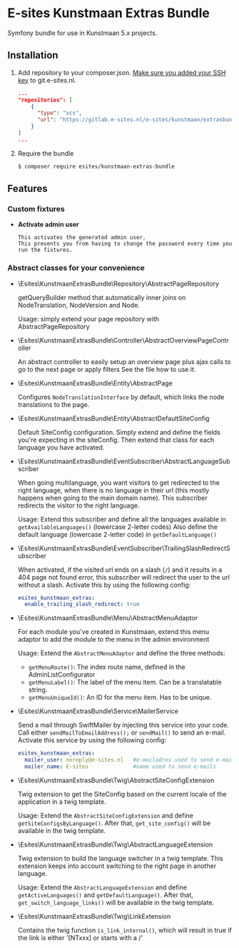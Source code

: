 # E-sites Kunstmaan Extras Bundle 

Symfony bundle for use in Kunstmaan 5.x projects. 

## Installation

1. Add repository to your composer.json. [Make sure you added your SSH key](https://git.e-sites.nl/user/settings/ssh) to git.e-sites.nl.

    ```json
    ...
    "repositories": [
        {
          "type": "vcs",
          "url": "https://gitlab.e-sites.nl/e-sites/kunstmaan/extrasbundle.git"
        }
    ]
    ...
    ```

2. Require the bundle
    
    ```bash
    $ composer require esites/kunstmaan-extras-bundle
    ```    

## Features

### Custom fixtures

* **Activate admin user**
   
      This activates the generated admin user.
      This prevents you from having to change the password every time you run the fixtures. 
    

### Abstract classes for your convenience

* \Esites\KunstmaanExtrasBundle\Repository\AbstractPageRepository

    getQueryBuilder method that automatically inner joins on NodeTranslation, NodeVersion and Node. 
    
    Usage: simply extend your page repository with AbstractPageRepository
    
* \Esites\KunstmaanExtrasBundle\Controller\AbstractOverviewPageController

    An abstract controller to easily setup an overview page plus ajax calls to go to the next page or apply filters
    See the file how to use it.

* \Esites\KunstmaanExtrasBundle\Entity\AbstractPage

    Configures `NodeTranslationInterface` by default, which links the node translations to the page.
    
* \Esites\KunstmaanExtrasBundle\Entity\AbstractDefaultSiteConfig

    Default SiteConfig configuration. Simply extend and define the fields you're expecting in the siteConfig.
    Then extend that class for each language you have activated.
    
* \Esites\KunstmaanExtrasBundle\EventSubscriber\AbstractLanguageSubscriber

    When going multilanguage, you want visitors to get redirected to the right language, when there is no language in their url (this mostly happens when going to the main domain name).
    This subscriber redirects the visitor to the right language.
    
    Usage: Extend this subscriber and define all the languages available in `getAvailableLanguages()` (lowercase 2-letter codes)
    Also define the default language (lowercase 2-letter code) in `getDefaultLanguage()`
    
* \Esites\KunstmaanExtrasBundle\EventSubscriber\TrailingSlashRedirectSubscriber

    When activated, if the visited url ends on a slash (`/`) and it results in a 404 page not found error, this subscriber will redirect the user to the url without a slash.
    Activate this by using the following config:
    ```yaml
    esites_kunstmaan_extras:
      enable_trailing_slash_redirect: true
    ```
    
* \Esites\KunstmaanExtrasBundle\Menu\AbstractMenuAdaptor

    For each module you've created in Kunstmaan, extend this menu adaptor to add the module to the menu in the admin environment
    
    Usage: Extend the `AbstractMenuAdaptor` and define the three methods:
    * `getMenuRoute()`: The index route name, defined in the AdminListConfigurator
    * `getMenuLabel()`: The label of the menu item. Can be a translatable string.
    * `getMenuUniqueId()`: An ID for the menu item. Has to be unique.
    
* \Esites\KunstmaanExtrasBundle\Service\MailerService

    Send a mail through SwiftMailer by injecting this service into your code. Call either `sendMailToEmailAddress();` or `sendMail()` to send an e-mail.
    Activate this service by using the following config:
    ```yaml
    esites_kunstmaan_extras:
      mailer_user: noreply@e-sites.nl   #e-mailadres used to send e-mails
      mailer_name: E-sites              #name used to send e-mails
    ```
    
* \Esites\KunstmaanExtrasBundle\Twig\AbstractSiteConfigExtension

    Twig extension to get the SiteConfig based on the current locale of the application in a twig template.
    
    Usage: Extend the `AbstractSiteConfigExtension` and define `getSiteConfigsByLanguage()`.
    After that, `get_site_config()` will be available in the twig template.
    
* \Esites\KunstmaanExtrasBundle\Twig\AbstractLanguageExtension

    Twig extension to build the language switcher in a twig template.
    This extension keeps into account switching to the right page in another language.
    
    Usage: Extend the `AbstractLanguageExtension` and define `getActiveLanguages()` and `getDefaultLanguage()`.
    After that, `get_switch_language_links()` will be available in the twig template.
 
 * \Esites\KunstmaanExtrasBundle\Twig\LinkExtension
 
     Contains the twig function `is_link_internal()`, which will result in true if the link is either '[NTxxx] or starts with a /'